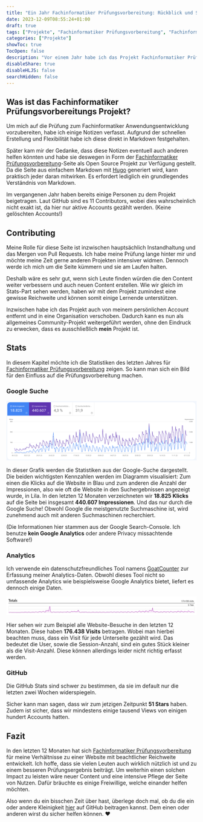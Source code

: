 ```yaml
---
title: "Ein Jahr Fachinformatiker Prüfungsvorbereitung: Rückblick und Statistiken"
date: 2023-12-09T08:55:24+01:00
draft: true
tags: ["Projekte", "Fachinformatiker Prüfungsvorbereitung", "Fachinformatiker", "Hugo", "Website", "Stats"]
categories: ["Projekte"]
showToc: true
TocOpen: false
description: "Vor einem Jahr habe ich das Projekt Fachinformatiker Prüfungsvorbereitung ins Leben gerufen. Jetzt möchte ich Einblicke in den Entstehungsprozess und die Statistiken der Seite geben."
disableShare: true
disableHLJS: false
searchHidden: false
---
```


## Was ist das Fachinformatiker Prüfungsvorbereitungs Projekt?

Um mich auf die Prüfung zum Fachinformatiker Anwendungsentwicklung vorzubereiten, habe ich einige Notizen verfasst. Aufgrund der schnellen Erstellung und Flexibilität habe ich diese direkt in Markdown festgehalten.

Später kam mir der Gedanke, dass diese Notizen eventuell auch anderen helfen könnten und habe sie deswegen in Form der [Fachinformatiker Prüfungsvorbereitung](https://fachinformatikerpruefungsvorbereitung.de)-Seite als Open Source Projekt zur Verfügung gestellt. Da die Seite aus einfachem Markdown mit [Hugo](https://gohugo.io/) generiert wird, kann praktisch jeder daran mitwirken. Es erfordert lediglich ein grundlegendes Verständnis von Markdown.  

Im vergangenen Jahr haben bereits einige Personen zu dem Projekt beigetragen. Laut GitHub sind es 11 Contributors, wobei dies wahrscheinlich nicht exakt ist, da hier nur aktive Accounts gezählt werden. (Keine gelöschten Accounts!)  

## Contributing

Meine Rolle für diese Seite ist inzwischen hauptsächlich Instandhaltung und das Mergen von Pull Requests. Ich habe meine Prüfung lange hinter mir und möchte meine Zeit gerne anderen Projekten intensiver widmen. Dennoch werde ich mich um die Seite kümmern und sie am Laufen halten.  

Deshalb wäre es sehr gut, wenn sich Leute finden würden die den Content weiter verbessern und auch neuen Content erstellen. Wie wir gleich im Stats-Part sehen werden, haben wir mit dem Projekt zumindest eine gewisse Reichweite und können somit einige Lernende unterstützen.  

Inzwischen habe ich das Projekt auch von meinem persönlichen Account entfernt und in eine Organisation verschoben. Dadurch kann es nun als allgemeines Community-Projekt weitergeführt werden, ohne den Eindruck zu erwecken, dass es ausschließlich **mein** Projekt ist.  

## Stats

In diesem Kapitel möchte ich die Statistiken des letzten Jahres für [Fachinformatiker Prüfungsvorbereitung](https://fachinformatikerpruefungsvorbereitung.de) zeigen. So kann man sich ein Bild für den Einfluss auf die Prüfungsvorbereitung machen.

### Google Suche

![Google Suche Statistiken für Fachinformatiker Prüfungsvorbereitung](GoogleSearchStatsFiPv.png)

In dieser Grafik werden die Statistiken aus der Google-Suche dargestellt. Die beiden wichtigsten Kennzahlen werden im Diagramm visualisiert: Zum einen die Klicks auf die Website in Blau und zum anderen die Anzahl der Impressionen, also wie oft die Website in den Suchergebnissen angezeigt wurde, in Lila. In den letzten 12 Monaten verzeichneten wir **18.825 Klicks** auf die Seite bei insgesamt **440.607 Impressionen**. Und das nur durch die Google Suche! Obwohl Google die meistgenutzte Suchmaschine ist, wird zunehmend auch mit anderen Suchmaschinen recherchiert.  

(Die Informationen hier stammen aus der Google Search-Console. Ich benutze **kein Google Analytics** oder andere Privacy missachtende Software!)

### Analytics

Ich verwende ein datenschutzfreundliches Tool namens [GoatCounter](https://goatcounter.com) zur Erfassung meiner Analytics-Daten. Obwohl dieses Tool nicht so umfassende Analytics wie beispielsweise Google Analytics bietet, liefert es dennoch einige Daten.

![GoatCounter Statistiken für Fachinformatiker Prüfungsvorbereitung](GoatCounterStats.png)

Hier sehen wir zum Beispiel alle Website-Besuche in den letzten 12 Monaten. Diese haben **176.438 Visits** betragen. Wobei man hierbei beachten muss, dass ein Visit für jede Unterseite gezählt wird. Das bedeutet die User, sowie die Session-Anzahl, sind ein gutes Stück kleiner als die Visit-Anzahl. Diese können allerdings leider nicht richtig erfasst werden.

### GitHub

Die GitHub Stats sind schwer zu bestimmen, da sie im default nur die letzten zwei Wochen widerspiegeln.  

Sicher kann man sagen, dass wir zum jetzigen Zeitpunkt **51 Stars** haben. Zudem ist sicher, dass wir mindestens einige tausend Views von einigen hundert Accounts hatten.

## Fazit

In den letzten 12 Monaten hat sich [Fachinformatiker Prüfungsvorbereitung](https://fachinformatikerpruefungsvorbereitung.de) für meine Verhältnisse zu einer Website mit beachtlicher Reichweite entwickelt. Ich hoffe, dass sie vielen Leuten auch wirklich nützlich ist und zu einem besseren Prüfungsergebnis beiträgt. Um weiterhin einen solchen Impact zu leisten wäre neuer Content und eine intensive Pflege der Seite von Nutzen. Dafür bräuchte es einige Freiwillige, welche einander helfen möchten.  

Also wenn du ein bisschen Zeit über hast, überlege doch mal, ob du die ein oder andere Kleinigkeit [hier](https://github.com/Fachinformatiker-Prufungsvorbereitung/Fachinformatiker-Pruefungsvorbereitung) auf GitHub beitragen kannst. Dem einen oder anderen wirst du sicher helfen können. ❤️

